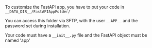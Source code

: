 To customize the FastAPI app, you have to put your code in `__DATA_DIR__/FastAPIAppFolder/`

You can access this folder via SFTP, with the user `__APP__` and the password set during installation.

Your code must have a `__init__.py` file and the FastAPI object must be named 'app'
